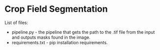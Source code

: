 # Crop Field Segmentation

List of files:
- pipeline.py - the pipeline that gets the path to the .tif file from the input and outputs masks found in the image.
- requirements.txt - pip installation requirements.

 